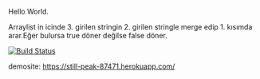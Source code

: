 Hello World.

Arraylist in icinde 3. girilen stringin 2. girilen stringle merge edip 1. kısımda arar.Eğer bulursa true döner değilse false döner.


[![Build Status](https://travis-ci.org/denizhanaydinli/myDemoApp.svg?branch=master)](https://travis-ci.org/denizhanaydinli/myDemoApp)

demosite:  https://still-peak-87471.herokuapp.com/ 
